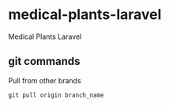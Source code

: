 # medical-plants-laravel
Medical Plants Laravel

## git commands

Pull from other brands

```
git pull origin branch_name
```
